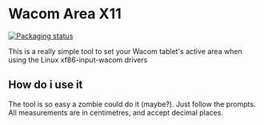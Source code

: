 # Wacom Area X11
[![Packaging status](https://repology.org/badge/vertical-allrepos/wacomareax11.svg)](https://repology.org/project/wacomareax11/versions)

This is a really simple tool to set your Wacom tablet's active area when using the Linux xf86-input-wacom drivers

## How do i use it
The tool is so easy a zombie could do it (maybe?). Just follow the prompts. All measurements are in centimetres, and accept decimal places.
